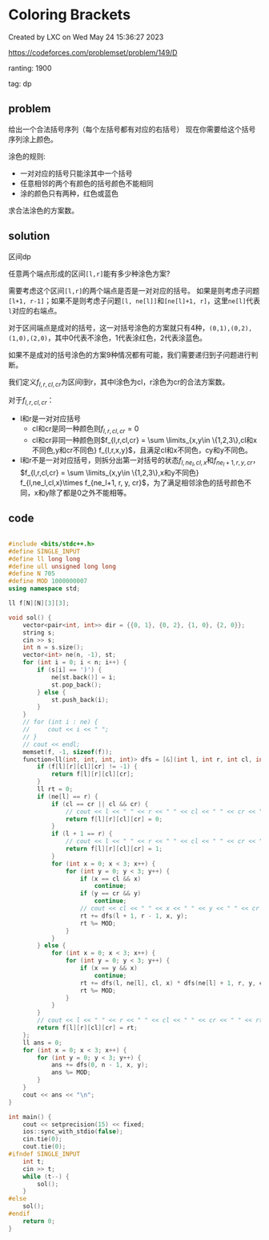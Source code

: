 # Coloring Brackets

Created by LXC on Wed May 24 15:36:27 2023

https://codeforces.com/problemset/problem/149/D

ranting: 1900

tag: dp

## problem

给出一个合法括号序列（每个左括号都有对应的右括号）
现在你需要给这个括号序列涂上颜色。

涂色的规则:
* 一对对应的括号只能涂其中一个括号
* 任意相邻的两个有颜色的括号颜色不能相同
* 涂的颜色只有两种，红色或蓝色

求合法涂色的方案数。

## solution

区间dp

任意两个端点形成的区间`[l,r]`能有多少种涂色方案?

需要考虑这个区间`[l,r]`的两个端点是否是一对对应的括号。
如果是则考虑子问题`[l+1, r-1]`；如果不是则考虑子问题`[l, ne[l]]`和`[ne[l]+1, r]`，这里`ne[l]`代表`l`对应的右端点。

对于区间端点是成对的括号，这一对括号涂色的方案就只有4种，`(0,1),(0,2),(1,0),(2,0)`，其中0代表不涂色，1代表涂红色，2代表涂蓝色。

如果不是成对的括号涂色的方案9种情况都有可能，我们需要递归到子问题进行判断。

我们定义$f_{l,r,cl,cr}$为区间l到r，其中l涂色为cl，r涂色为cr的合法方案数。

对于$f_{l,r,cl,cr}$：
* l和r是一对对应括号
    * cl和cr是同一种颜色则$f_{l,r,cl,cr} = 0$
    * cl和cr非同一种颜色则$f_{l,r,cl,cr} = \sum \limits_{x,y\in \{1,2,3\},cl和x不同色,y和cr不同色} f_{l,r,x,y}$，且满足cl和x不同色，cy和y不同色。
* l和r不是一对对应括号，则拆分出第一对括号的状态$f_{l,ne_l, cl, x}$和$f_{ne_l+1,r, y, cr}$，$f_{l,r,cl,cr} = \sum \limits_{x,y\in \{1,2,3\},x和y不同色} f_{l,ne_l,cl,x}\times f_{ne_l+1, r, y, cr}$，为了满足相邻涂色的括号颜色不同，x和y除了都是0之外不能相等。

## code

``` cpp

#include <bits/stdc++.h>
#define SINGLE_INPUT
#define ll long long
#define ull unsigned long long
#define N 705
#define MOD 1000000007
using namespace std;

ll f[N][N][3][3];

void sol() {
    vector<pair<int, int>> dir = {{0, 1}, {0, 2}, {1, 0}, {2, 0}};
    string s;
    cin >> s;
    int n = s.size();
    vector<int> ne(n, -1), st;
    for (int i = 0; i < n; i++) {
        if (s[i] == ')') {
            ne[st.back()] = i;
            st.pop_back();
        } else {
            st.push_back(i);
        }
    }
    // for (int i : ne) {
    //     cout << i << " ";
    // }
    // cout << endl;
    memset(f, -1, sizeof(f));
    function<ll(int, int, int, int)> dfs = [&](int l, int r, int cl, int cr) {
        if (f[l][r][cl][cr] != -1) {
            return f[l][r][cl][cr];
        }
        ll rt = 0;
        if (ne[l] == r) {
            if (cl == cr || cl && cr) {
                // cout << l << " " << r << " " << cl << " " << cr << " \n";
                return f[l][r][cl][cr] = 0;
            }
            if (l + 1 == r) {
                // cout << l << " " << r << " " << cl << " " << cr << " 1\n";
                return f[l][r][cl][cr] = 1;
            }
            for (int x = 0; x < 3; x++) {
                for (int y = 0; y < 3; y++) {
                    if (x == cl && x)
                        continue;
                    if (y == cr && y)
                        continue;
                    // cout << cl << " " << x << " " << y << " " << cr << endl;
                    rt += dfs(l + 1, r - 1, x, y);
                    rt %= MOD;
                }
            }
        } else {
            for (int x = 0; x < 3; x++) {
                for (int y = 0; y < 3; y++) {
                    if (x == y && x)
                        continue;
                    rt += dfs(l, ne[l], cl, x) * dfs(ne[l] + 1, r, y, cr) % MOD;
                    rt %= MOD;
                }
            }
        }
        // cout << l << " " << r << " " << cl << " " << cr << " " << rt << "\n";
        return f[l][r][cl][cr] = rt;
    };
    ll ans = 0;
    for (int x = 0; x < 3; x++) {
        for (int y = 0; y < 3; y++) {
            ans += dfs(0, n - 1, x, y);
            ans %= MOD;
        }
    }
    cout << ans << "\n";
}

int main() {
    cout << setprecision(15) << fixed;
    ios::sync_with_stdio(false);
    cin.tie(0);
    cout.tie(0);
#ifndef SINGLE_INPUT
    int t;
    cin >> t;
    while (t--) {
        sol();
    }
#else
    sol();
#endif
    return 0;
}

```
